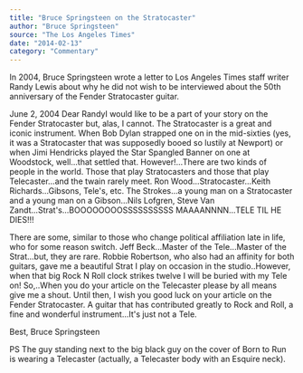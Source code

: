 ```yaml
---
title: "Bruce Springsteen on the Stratocaster"
author: "Bruce Springsteen"
source: "The Los Angeles Times"
date: "2014-02-13"
category: "Commentary"
---
```


In 2004, Bruce Spring­steen wrote a let­ter to Los Angeles Times staff writer Randy Lewis about why he did not wish to be in­ter­viewed about the 50th an­niversary of the Fend­er Stra­tocaster gui­tar.

June 2, 2004 Dear RandyI would like to be a part of your story on the Fender Stratocaster but, alas, I cannot. The Stratocaster is a great and iconic instrument. When Bob Dylan strapped one on in the mid-sixties (yes, it was a Stratocaster that was supposedly booed so lustily at Newport) or when Jimi Hendricks played the Star Spangled Banner on one at Woodstock, well...that settled that. However!...There are two kinds of people in the world. Those that play Stratocasters and those that play Telecaster...and the twain rarely meet. Ron Wood...Stratocaster...Keith Richards...Gibsons, Tele's, etc. The Strokes...a young man on a Stratocaster and a young man on a Gibson...Nils Lofgren, Steve Van Zandt...Strat's...BOOOOOOOOSSSSSSSSSS MAAAANNNN...TELE TIL HE DIES!!!

There are some, similar to those who change political affiliation late in life, who for some reason switch. Jeff Beck...Master of the Tele...Master of the Strat...but, they are rare. Robbie Robertson, who also had an affinity for both guitars, gave me a beautiful Strat I play on occasion in the studio..However, when that big Rock N Roll clock strikes twelve I will be buried with my Tele on! So,..When you do your article on the Telecaster please by all means give me a shout. Until then, I wish you good luck on your article on the Fender Stratocaster. A guitar that has contributed greatly to Rock and Roll, a fine and wonderful instrument...It's just not a Tele.

Best, Bruce Springsteen

PS The guy standing next to the big black guy on the cover of Born to Run is wearing a Telecaster (actually, a Telecaster body with an Esquire neck).
